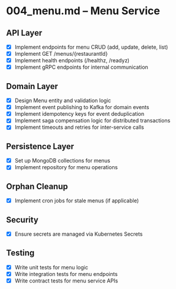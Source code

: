 # 004_menu.md – Menu Service

## API Layer

- [x] Implement endpoints for menu CRUD (add, update, delete, list)
- [x] Implement GET /menus/{restaurantId}
- [x] Implement health endpoints (/healthz, /readyz)
- [x] Implement gRPC endpoints for internal communication

## Domain Layer

- [x] Design Menu entity and validation logic
- [x] Implement event publishing to Kafka for domain events
- [x] Implement idempotency keys for event deduplication
- [x] Implement saga compensation logic for distributed transactions
- [x] Implement timeouts and retries for inter-service calls

## Persistence Layer

- [x] Set up MongoDB collections for menus
- [x] Implement repository for menu operations

## Orphan Cleanup

- [x] Implement cron jobs for stale menus (if applicable)

## Security

- [x] Ensure secrets are managed via Kubernetes Secrets

## Testing

- [x] Write unit tests for menu logic
- [x] Write integration tests for menu endpoints
- [x] Write contract tests for menu service APIs
